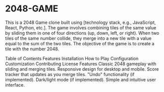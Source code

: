 # 2048-GAME
This is a 2048 Game clone built using [technology stack, e.g., JavaScript, React, Python, etc.]. The game involves combining tiles of the same value by sliding them in one of four directions (up, down, left, or right). When two tiles of the same number collide, they merge into a new tile with a value equal to the sum of the two tiles. The objective of the game is to create a tile with the number 2048.

Table of Contents
Features
Installation
How to Play
Configuration
Customization
Contributing
License
Features
Classic 2048 gameplay with sliding and merging tiles.
Responsive design for desktop and mobile.
Score tracker that updates as you merge tiles.
"Undo" functionality (if implemented).
Dark/light mode (if implemented).
Simple and intuitive user interface.
